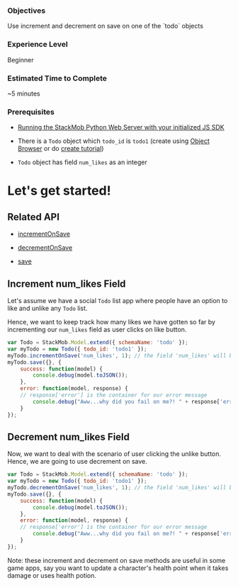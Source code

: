 <h3>Objectives</h3>
Use increment and decrement on save on one of the `todo` objects

<h3>Experience Level</h3>
Beginner

<h3>Estimated Time to Complete</h3>
~5 minutes

<h3>Prerequisites</h3>

* <a href="https://dashboard.stackmob.com/sdks/js/config" target="_blank">Running the StackMob Python Web Server with your initialized JS SDK</a>

* There is a `Todo` object which `todo_id` is `todo1` (create using <a href="https://dashboard.stackmob.com/data/browser" target="_blank">Object Browser</a> or do <a href="https://developer.stackmob.com/tutorials/js/Create-an-Object" target="_blank">create tutorial</a>)

* `Todo` object has field `num_likes` as an integer

<h1>Let's get started!</h1>

<h2>Related API</h2>

* <a href="https://developer.stackmob.com/sdks/js/api#a-incrementonsave" target="_blank">incrementOnSave</a>

* <a href="https://developer.stackmob.com/sdks/js/api#a-decrementonsave" target="_blank">decrementOnSave</a>

* <a href="https://developer.stackmob.com/sdks/js/api#a-save" target="_blank">save</a>

<h2>Increment num_likes Field</h2>

Let's assume we have a social `Todo` list app where people have an option to like and unlike any `Todo` list.

Hence, we want to keep track how many likes we have gotten so far by incrementing our `num_likes` field as user clicks on like button.

```js
var Todo = StackMob.Model.extend({ schemaName: 'todo' });
var myTodo = new Todo({ todo_id: 'todo1' });
myTodo.incrementOnSave('num_likes', 1); // the field 'num_likes' will be incremented by 1
myTodo.save({}, {
	success: function(model) {
		console.debug(model.toJSON());
	},
	error: function(model, response) {
	// response['error'] is the container for our error message
		console.debug("Aww...why did you fail on me?! " + response['error']);
	}
});
```

<h2>Decrement num_likes Field</h2>

Now, we want to deal with the scenario of user clicking the unlike button. Hence, we are going to use decrement on save.

```js
var Todo = StackMob.Model.extend({ schemaName: 'todo' });
var myTodo = new Todo({ todo_id: 'todo1' });
myTodo.decrementOnSave('num_likes', 1); // the field 'num_likes' will be decremented by 1
myTodo.save({}, {
	success: function(model) {
		console.debug(model.toJSON());
	},
	error: function(model, response) {
	// response['error'] is the container for our error message
		console.debug("Aww...why did you fail on me?! " + response['error']);
	}
});
```

Note: these increment and decrement on save methods are useful in some game apps, say you want to update a character's health point when it takes damage or uses health potion.